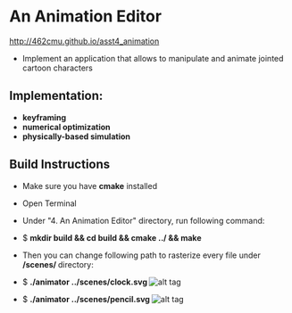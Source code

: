 

# An Animation Editor
<http://462cmu.github.io/asst4_animation>

- Implement an application that allows to manipulate and animate jointed cartoon characters

## Implementation: <br/>
- <strong>keyframing</strong> <br/>
- <strong>numerical optimization</strong> <br/>
- <strong>physically-based simulation </strong> <br/>


## Build Instructions
- Make sure you have <strong>cmake</strong> installed
- Open Terminal
- Under "4. An Animation Editor" directory, run following command:
- $ <strong> mkdir build && cd build && cmake ../ && make  </strong>
- Then you can change following path to rasterize every file under <strong> /scenes/ </strong> directory:

- $  <strong> ./animator ../scenes/clock.svg  </strong>
![alt tag]()

- $  <strong> ./animator ../scenes/pencil.svg  </strong>
![alt tag]()

